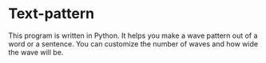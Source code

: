# Text-pattern
This program is written in Python. It helps you make a wave pattern out of a word or a sentence. You can customize the number of waves and how wide the wave will be.
